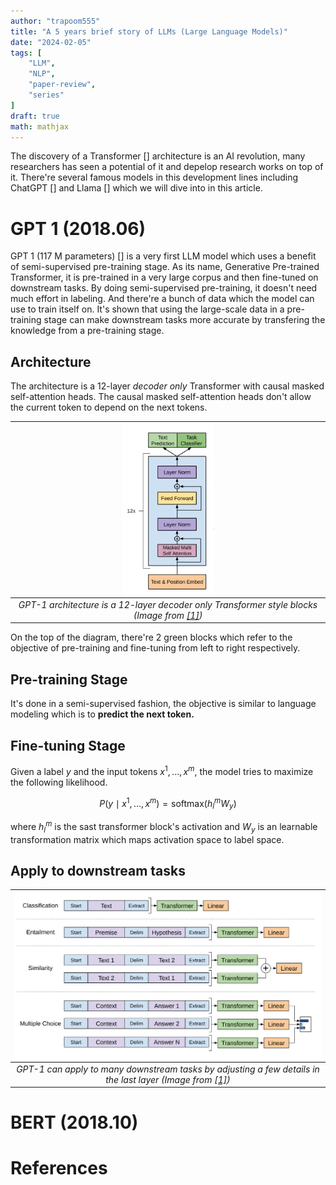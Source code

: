 ```yaml
---
author: "trapoom555"
title: "A 5 years brief story of LLMs (Large Language Models)"
date: "2024-02-05"
tags: [
    "LLM",
    "NLP",
    "paper-review",
    "series"
]
draft: true
math: mathjax
---
```


The discovery of a Transformer [] architecture is an AI revolution, many researchers has seen a potential of it and depelop research works on top of it. There're several famous models in this development lines including ChatGPT [] and Llama [] which we will dive into in this article.

# GPT 1 (2018.06)

GPT 1 (117 M parameters) [] is a very first LLM model which uses a benefit of semi-supervised pre-training stage. As its name, Generative Pre-trained Transformer, it is pre-trained in a very large corpus and then fine-tuned on downstream tasks. By doing semi-supervised pre-training, it doesn't need much effort in labeling. And there're a bunch of data which the model can use to train itself on. It's shown that using the large-scale data in a pre-training stage can make downstream tasks more accurate by transfering the knowledge from a pre-training stage.

## Architecture

The architecture is a 12-layer *decoder only* Transformer with causal masked self-attention heads. The causal masked self-attention heads don't allow the current token to depend on the next tokens.

| <img src="https://github.com/trapoom555/trapoom555-blog/blob/main/static/images/A_5_years_brief_story_of_LLMs/GPT1_arch.png?raw=true" style= "display: block; margin-left: auto; margin-right: auto; width: 30%;"/>|
|:--:| 
| *GPT-1 architecture is a 12-layer decoder only Transformer style blocks (Image from [[1]](#1))* |

On the top of the diagram, there're 2 green blocks which refer to the objective of pre-training and fine-tuning from left to right respectively.

## Pre-training Stage

It's done in a semi-supervised fashion, the objective is similar to language modeling which is to **predict the next token.**

## Fine-tuning Stage

Given a label $y$ and the input tokens $x^1, ..., x^m$, the model tries to maximize the following likelihood.

$$P(y\mid x^1, ..., x^m) = \text{softmax}(h_l^m W_y)$$

where $h_l^m$ is the sast transformer block's activation and $W_y$ is an learnable transformation matrix which maps activation space to label space.

## Apply to downstream tasks

| <img src="https://github.com/trapoom555/trapoom555-blog/blob/main/static/images/A_5_years_brief_story_of_LLMs/GPT1_downstream_tasks.png?raw=true" style= "display: block; margin-left: auto; margin-right: auto; width: 100%;"/>|
|:--:| 
| *GPT-1 can apply to many downstream tasks by adjusting a few details in the last layer (Image from [[1]](#1))* |

# BERT (2018.10)



# References